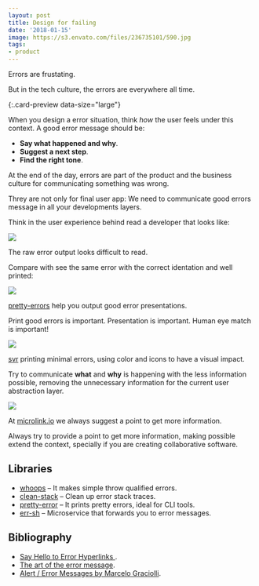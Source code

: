 ```yaml
---
layout: post
title: Design for failing
date: '2018-01-15'
image: https://s3.envato.com/files/236735101/590.jpg
tags:
- product
---
```


Errors are frustating.

But in the tech culture, the errors are everywhere all time.

[](https://twitter.com/GregorySchier/status/732830868562182144){:.card-preview data-size="large"}

When you design a error situation, think *how* the user feels under this context. A good error message should be:

- **Say what happened and why**.
- **Suggest a next step**.
- **Find the right tone**.

At the end of the day, errors are part of the product and the business culture for communicating something was wrong.

Threy are not only for final user app: We need to communicate good errors message in all your developments layers.

Think in the user experience behind read a developer that looks like:

![](https://i.imgur.com/ymk32Dw.png)
<figcaption>The raw error output looks difficult to read.</figcaption>

Compare with see the same error with the correct identation and well printed:

![](https://i.imgur.com/4oLFNNQ.png)
<figcaption><a href="https://github.com/AriaMinaei/pretty-error">pretty-errors</a> help you output good error presentations.</figcaption>

Print good errors is important. Presentation is important. Human eye match is important!

![](https://svr.js.org/demo.gif)
<figcaption><a href="https://svr.js.org">svr</a> printing minimal errors, using color and icons to have a visual impact.</figcaption>

Try to communicate **what** and **why** is happening with the less information possible, removing the unnecessary information for the current user abstraction layer.

![](https://i.imgur.com/Y0f50dC.png)
<figcaption>At <a href="https://microlink.io">microlink.io</a> we always suggest a point to get more information.</figcaption>

Always try to provide a point to get more information, making possible extend the context, specially if you are creating collaborative software.

## Libraries

- [whoops](https://github.com/Kikobeats/whoops) – It makes simple throw qualified errors.
- [clean-stack](https://github.com/sindresorhus/clean-stack) – Clean up error stack traces.
- [pretty-error](https://github.com/AriaMinaei/pretty-error) – It prints pretty errors, ideal for CLI tools.
- [err-sh](https://github.com/zeit/err-sh) – Microservice that forwards you to error messages.

## Bibliography

- [Say Hello to Error Hyperlinks
](https://zeit.co/blog/err-sh).
- [The art of the error message](https://thestyleofelements.org/the-art-of-the-error-message-9f878d0bff80).
- [Alert / Error Messages by Marcelo Graciolli](https://dribbble.com/shots/2990935-Alert-Error-Messages).
